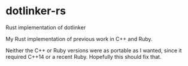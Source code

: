 # dotlinker-rs
Rust implementation of dotlinker

My Rust implementation of previous work in C++ and Ruby.

Neither the C++ or Ruby versions were as portable as I wanted, since it required C++14 or a recent Ruby. Hopefully this should fix that.
